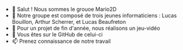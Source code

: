 - 👋 Salut ! Nous sommes le grouoe Mario2D
- 👀 Notre groupe est composé de trois jeunes informaticiens : Lucas Bouillon, Arthur Scherrer, et Lucas Beaufreton
- 🌱 Pour un projet de fin d'année, nous réalisons un jeu-vidéo
- 💞️ Vous êtes sur le GitHub de celui-ci
- 📫 Prenez connaissance de notre travail

<!---
Mario2D/Mario2D is a ✨ special ✨ repository because its `README.md` (this file) appears on your GitHub profile.
You can click the Preview link to take a look at your changes.
--->
